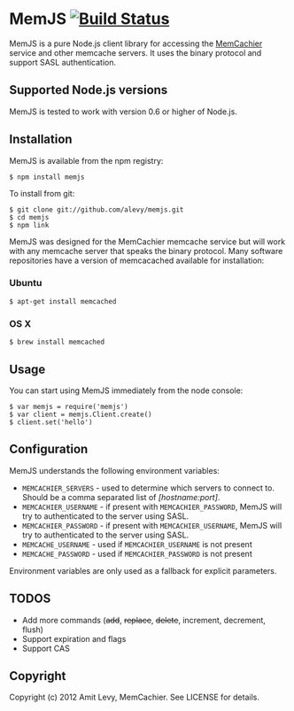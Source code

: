 MemJS [![Build Status](https://secure.travis-ci.org/alevy/memjs.png)](http://travis-ci.org/alevy/memjs)
=====

MemJS is a pure Node.js client library for accessing the
[MemCachier](http://memcachier.com/) service and other memcache servers. It
uses the binary protocol and support SASL authentication.

## Supported Node.js versions ##

MemJS is tested to work with version 0.6 or higher of Node.js.

## Installation ##

MemJS is available from the npm registry:

    $ npm install memjs

To install from git:

    $ git clone git://github.com/alevy/memjs.git
    $ cd memjs
    $ npm link

MemJS was designed for the MemCachier memcache service but will work with any
memcache server that speaks the binary protocol. Many software repositories
have a version of memcacached available for installation:

### Ubuntu ###

    $ apt-get install memcached

### OS X ###

    $ brew install memcached

## Usage ##

You can start using MemJS immediately from the node console:

    $ var memjs = require('memjs')
    $ var client = memjs.Client.create()
    $ client.set('hello')

## Configuration ##

MemJS understands the following environment variables:

* `MEMCACHIER_SERVERS` - used to determine which servers to connect to. Should be a comma separated list of _[hostname:port]_.
* `MEMCACHIER_USERNAME` - if present with `MEMCACHIER_PASSWORD`, MemJS will try to authenticated to the server using SASL.
* `MEMCACHIER_PASSWORD` - if present with `MEMCACHIER_USERNAME`, MemJS will try to authenticated to the server using SASL.
* `MEMCACHE_USERNAME` - used if `MEMCACHIER_USERNAME` is not present
* `MEMCACHE_PASSWORD` - used if `MEMCACHIER_PASSWORD` is not present

Environment variables are only used as a fallback for explicit parameters.

## TODOS ##

* Add more commands (<strike>add</strike>, <strike>replace</strike>, <strike>delete</strike>, increment, decrement, flush)
* Support expiration and flags
* Support CAS

## Copyright ##

Copyright (c) 2012 Amit Levy, MemCachier. See LICENSE for details.